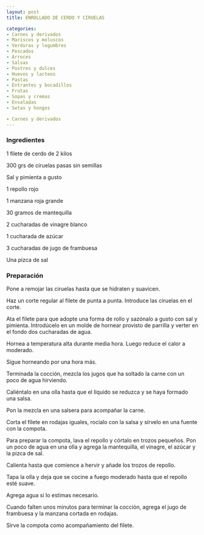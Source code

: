 ```yaml
---
layout: post
title: ENROLLADO DE CERDO Y CIRUELAS

categories:
- Carnes y derivados
- Mariscos y moluscos
- Verduras y legumbres
- Pescados
- Arroces
- Salsas
- Postres y dulces
- Huevos y lacteos
- Pastas
- Entrantes y bocadillos
- Frutas
- Sopas y cremas
- Ensaladas
- Setas y hongos

- Carnes y derivados
---
```

<h3>Ingredientes</h3>
1 filete de cerdo de 2 kilos

300 grs de ciruelas pasas sin semillas

Sal y pimienta a gusto

1 repollo rojo

1 manzana roja grande

30 gramos de mantequilla

2 cucharadas de vinagre blanco

1 cucharada de azúcar

3 cucharadas de jugo de frambuesa

Una pizca de sal

<h3>Preparación</h3>
Pone a remojar las ciruelas hasta que se hidraten y suavicen.

Haz un corte regular al filete de punta a punta. Introduce las ciruelas en el corte.

Ata el filete para que adopte una forma de rollo y sazónalo a gusto con sal y pimienta. Introdúcelo en un molde de hornear provisto de parrilla y verter en el fondo dos cucharadas de agua.

Hornea a temperatura alta durante media hora. Luego reduce el calor a moderado.

Sigue horneando por una hora más.

Terminada la cocción, mezcla los jugos que ha soltado la carne con un poco de agua hirviendo.

Caliéntalo en una olla hasta que el líquido se reduzca y se haya formado una salsa.

Pon la mezcla en una salsera para acompañar la carne.

Corta el filete en rodajas iguales, rocíalo con la salsa y sírvelo en una fuente con la compota.

Para preparar la compota, lava el repollo y córtalo en trozos pequeños. Pon un poco de agua en una olla y agrega la mantequilla, el vinagre, el azúcar y la pizca de sal.

Calienta hasta que comience a hervir y añade los trozos de repollo.

Tapa la olla y deja que se cocine a fuego moderado hasta que el repollo esté suave.

Agrega agua si lo estimas necesario.

Cuando falten unos minutos para terminar la cocción, agrega el jugo de frambuesa y la manzana cortada en rodajas.

Sirve la compota como acompañamiento del filete.

